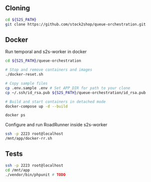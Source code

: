 ## Cloning

```bash
cd ${S2S_PATH}
git clone https://github.com/stock2shop/queue-orchestration.git
```


## Docker

Run temporal and s2s-worker in docker
```bash
cd ${S2S_PATH}/queue-orchestration

# Stop and remove containers and images
./docker-reset.sh

# Copy sample files
cp .env.sample .env # Set APP_DIR for path to your clone
cp ~/.ssh/id_rsa.pub ${S2S_PATH}/queue-orchestration/id_rsa.pub

# Build and start containers in detached mode
docker-compose up -d --build

docker ps
```

Configure and run RoadRunner inside s2s-worker
```bash
ssh -p 2223 root@localhost
/mnt/app/docker-rr.sh
```


## Tests

```bash
ssh -p 2223 root@localhost
cd /mnt/app
./vendor/bin/phpunit # TODO
```

